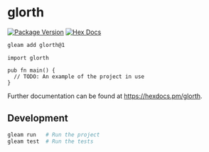 # glorth

[![Package Version](https://img.shields.io/hexpm/v/glorth)](https://hex.pm/packages/glorth)
[![Hex Docs](https://img.shields.io/badge/hex-docs-ffaff3)](https://hexdocs.pm/glorth/)

```sh
gleam add glorth@1
```
```gleam
import glorth

pub fn main() {
  // TODO: An example of the project in use
}
```

Further documentation can be found at <https://hexdocs.pm/glorth>.

## Development

```sh
gleam run   # Run the project
gleam test  # Run the tests
```
